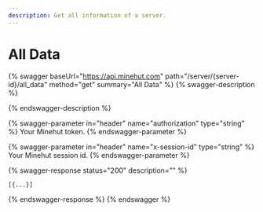 ```yaml
---
description: Get all information of a server.
---
```


# All Data

{% swagger baseUrl="https://api.minehut.com" path="/server/{server-id}/all_data" method="get" summary="All Data" %}
{% swagger-description %}

{% endswagger-description %}

{% swagger-parameter in="header" name="authorization" type="string" %}
Your Minehut token.
{% endswagger-parameter %}

{% swagger-parameter in="header" name="x-session-id" type="string" %}
Your Minehut session id.
{% endswagger-parameter %}

{% swagger-response status="200" description="" %}
```
[{...}]
```
{% endswagger-response %}
{% endswagger %}
